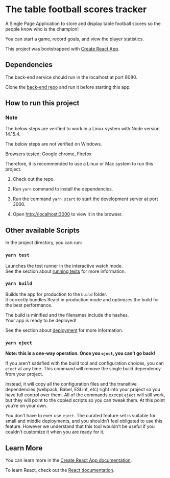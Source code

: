 # The table football scores tracker

A Single Page Application to store and display table football scores so the people know who is the champion!

You can start a game, record goals, and view the player statistics.

This project was bootstrapped with [Create React App](https://github.com/facebook/create-react-app).

## Dependencies

The back-end service should run in the localhost at port 8080.

Clone the [back-end repo](https://github.com/antony2025/table-football-backend) and run it before starting this app.

## How to run this project

### Note

The below steps are verified to work in a Linux system with Node version 14.15.4.

The below steps are not verified on Windows.

Browsers tested: Google chrome, Firefox

Therefore, it is recommended to use a Linux or Mac system to run this project.

1. Check out the repo.

2. Run `yarn` command to install the dependencies.

3. Run the command `yarn start` to start the development server at port 3000.

4. Open [http://localhost:3000](http://localhost:3000) to view it in the browser.

## Other available Scripts

In the project directory, you can run:

### `yarn test`

Launches the test runner in the interactive watch mode.<br />
See the section about [running tests](https://facebook.github.io/create-react-app/docs/running-tests) for more information.

### `yarn build`

Builds the app for production to the `build` folder.<br />
It correctly bundles React in production mode and optimizes the build for the best performance.

The build is minified and the filenames include the hashes.<br />
Your app is ready to be deployed!

See the section about [deployment](https://facebook.github.io/create-react-app/docs/deployment) for more information.

### `yarn eject`

**Note: this is a one-way operation. Once you `eject`, you can’t go back!**

If you aren’t satisfied with the build tool and configuration choices, you can `eject` at any time. This command will remove the single build dependency from your project.

Instead, it will copy all the configuration files and the transitive dependencies (webpack, Babel, ESLint, etc) right into your project so you have full control over them. All of the commands except `eject` will still work, but they will point to the copied scripts so you can tweak them. At this point you’re on your own.

You don’t have to ever use `eject`. The curated feature set is suitable for small and middle deployments, and you shouldn’t feel obligated to use this feature. However we understand that this tool wouldn’t be useful if you couldn’t customize it when you are ready for it.

## Learn More

You can learn more in the [Create React App documentation](https://facebook.github.io/create-react-app/docs/getting-started).

To learn React, check out the [React documentation](https://reactjs.org/).
